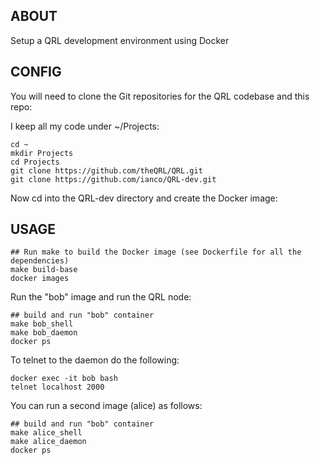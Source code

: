 ## ABOUT

Setup a QRL development environment using Docker

## CONFIG

You will need to clone the Git repositories for the QRL codebase and this repo:

I keep all my code under ~/Projects:
```
cd ~
mkdir Projects
cd Projects
git clone https://github.com/theQRL/QRL.git
git clone https://github.com/ianco/QRL-dev.git
```
Now cd into the QRL-dev directory and create the Docker image:

## USAGE

```
## Run make to build the Docker image (see Dockerfile for all the dependencies)
make build-base
docker images
```
Run the "bob" image and run the QRL node:
```
## build and run "bob" container
make bob_shell
make bob_daemon
docker ps
```

To telnet to the daemon do the following:

```
docker exec -it bob bash
telnet localhost 2000
```

You can run a second image (alice) as follows:

```
## build and run "bob" container
make alice_shell
make alice_daemon
docker ps
```




